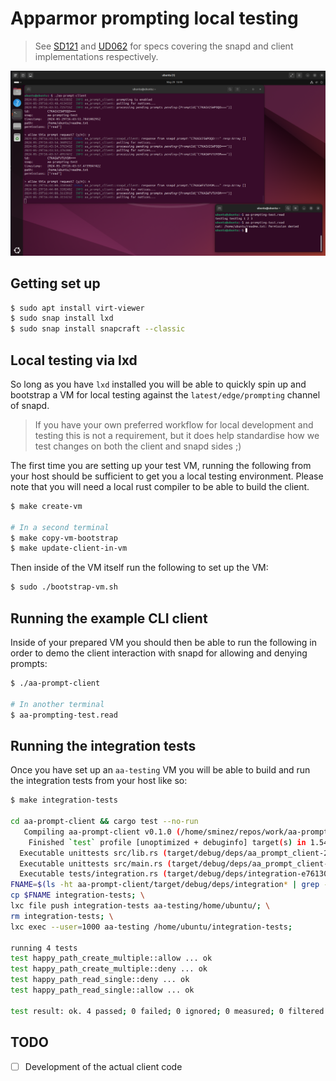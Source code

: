 # Apparmor prompting local testing

> See [SD121][0] and [UD062][1] for specs covering the snapd and client
> implementations respectively.

![screenshot](./screenshot.png)

## Getting set up
```bash
$ sudo apt install virt-viewer
$ sudo snap install lxd
$ sudo snap install snapcraft --classic
```

## Local testing via lxd

So long as you have `lxd` installed you will be able to quickly spin up and
bootstrap a VM for local testing against the `latest/edge/prompting` channel
of snapd.

> If you have your own preferred workflow for local development and testing
> this is not a requirement, but it does help standardise how we test changes
> on both the client and snapd sides ;)

The first time you are setting up your test VM, running the following from
your host should be sufficient to get you a local testing environment. Please
note that you will need a local rust compiler to be able to build the client.
```bash
$ make create-vm

# In a second terminal
$ make copy-vm-bootstrap
$ make update-client-in-vm
```

Then inside of the VM itself run the following to set up the VM:
```bash
$ sudo ./bootstrap-vm.sh
```


## Running the example CLI client

Inside of your prepared VM you should then be able to run the following in
order to demo the client interaction with snapd for allowing and denying
prompts:
```bash
$ ./aa-prompt-client

# In another terminal
$ aa-prompting-test.read
```

## Running the integration tests

Once you have set up an `aa-testing` VM you will be able to build and run the integration
tests from your host like so:
```bash
$ make integration-tests

cd aa-prompt-client && cargo test --no-run
   Compiling aa-prompt-client v0.1.0 (/home/sminez/repos/work/aa-prompting-test/aa-prompt-client)
    Finished `test` profile [unoptimized + debuginfo] target(s) in 1.54s
  Executable unittests src/lib.rs (target/debug/deps/aa_prompt_client-208be0c7a2e75c42)
  Executable unittests src/main.rs (target/debug/deps/aa_prompt_client-2aae3f7f9ccf39b4)
  Executable tests/integration.rs (target/debug/deps/integration-e761308092f656c9)
FNAME=$(ls -ht aa-prompt-client/target/debug/deps/integration* | grep -Ev '\.d' | head -n1); \
cp $FNAME integration-tests; \
lxc file push integration-tests aa-testing/home/ubuntu/; \
rm integration-tests; \
lxc exec --user=1000 aa-testing /home/ubuntu/integration-tests;

running 4 tests
test happy_path_create_multiple::allow ... ok
test happy_path_create_multiple::deny ... ok
test happy_path_read_single::deny ... ok
test happy_path_read_single::allow ... ok

test result: ok. 4 passed; 0 failed; 0 ignored; 0 measured; 0 filtered out; finished in 0.78s
```


## TODO
- [ ] Development of the actual client code


  [0]: https://docs.google.com/document/d/1tBnefdukP69EUJOlH8bgD2hrvZCYoE8-1ZlqRRYlOqc/edit
  [1]: https://docs.google.com/document/d/1zJVbo3rRc0yfNMTloE2vJGVldHLC0-PmxAyJoFn7mwE/edit
